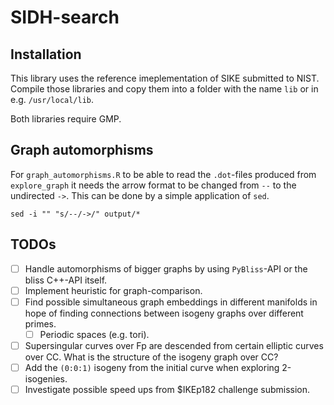# SIDH-search

## Installation

This library uses the reference imeplementation of SIKE submitted to NIST. Compile those libraries and copy them into a
folder with the name `lib` or in e.g. `/usr/local/lib`.

Both libraries require GMP.

## Graph automorphisms

For `graph_automorphisms.R` to be able to read the `.dot`-files produced from `explore_graph` it needs the arrow format
to be changed from `--` to the undirected `->`. This can be done by a simple application of `sed`.

``` {shell}
sed -i "" "s/--/->/" output/*
```

## TODOs

-   [ ] Handle automorphisms of bigger graphs by using `PyBliss`-API or the bliss C++-API itself.
-   [ ] Implement heuristic for graph-comparison.
-   [ ] Find possible simultaneous graph embeddings in different manifolds in hope of finding connections between
    isogeny graphs over different primes.
    -   [ ] Periodic spaces (e.g. tori).
-   [ ] Supersingular curves over Fp are descended from certain elliptic curves over CC. What is the structure of the
    isogeny graph over CC?
-   [ ] Add the `(0:0:1)` isogeny from the initial curve when exploring 2-isogenies.
-   [ ] Investigate possible speed ups from $IKEp182 challenge submission.
